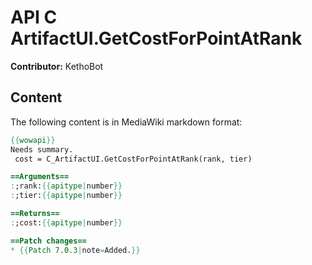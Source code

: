 # API C ArtifactUI.GetCostForPointAtRank

**Contributor:** KethoBot

## Content

The following content is in MediaWiki markdown format:

```mediawiki
{{wowapi}}
Needs summary.
 cost = C_ArtifactUI.GetCostForPointAtRank(rank, tier)

==Arguments==
:;rank:{{apitype|number}}
:;tier:{{apitype|number}}

==Returns==
:;cost:{{apitype|number}}

==Patch changes==
* {{Patch 7.0.3|note=Added.}}
```